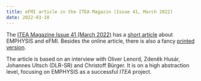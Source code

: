 ```yaml
---
title: eFMI article in the ITEA Magazin (Issue 41, March 2022)
date: 2022-03-10
---
```


The [ITEA Magazine Issue 41 (March 2022)](https://itea4.org/magazine/41.html) has a [short article](https://itea4.org/magazine/41/march-2022/by-and-for-end-users.html) about EMPHYSIS and eFMI. Besides the online article, there is also a fancy [printed version](https://itea4.org/magazine/article/358/by-and-for-end-users.pdf).

The article is based on an interview with Oliver Lenord, Zdeněk Husár, Johannes Ultsch (DLR-SR) and Christoff Bürger. It is on a high abstraction level, focusing on EMPHYSIS as a successful _ITEA_ project.